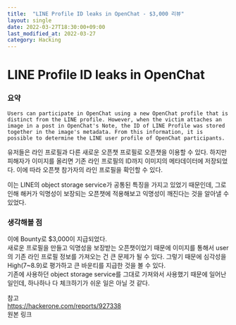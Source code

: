 ```yaml
---
title:  "LINE Profile ID leaks in OpenChat - $3,000 리뷰"
layout: single
date: 2022-03-27T18:30:00+09:00
last_modified_at: 2022-03-27
category: Hacking
---
```

  

# LINE Profile ID leaks in OpenChat 
  
### 요약
```Users can participate in OpenChat using a new OpenChat profile that is distinct from the LINE profile. However, when the victim attaches an image in a post in OpenChat's Note, the ID of LINE Profile was stored together in the image's metadata. From this information, it is possible to determine the LINE user profile of OpenChat participants.```
  
유저들은 라인 프로필과 다른 새로운 오픈챗 프로필로 오픈챗을 이용할 수 있다. 하지만 피해자가 이미지를 올리면 기존 라인 프로필의 ID까지 이미지의 메타데이터에 저장되었다. 이에 따라 오픈챗 참가자의 라인 프로필을 확인할 수 있다.  
  
이는 LINE의 object storage service가 공통된 특징을 가지고 있었기 때문인데, 그로 인해 해커가 익명성이 보장되는 오픈챗에 적용해보고 익명성이 깨진다는 것을 알아낼 수 있었다.  
  
### 생각해볼 점
이에 Bounty로 $3,000이 지급되었다.  
새로운 프로필을 만들고 익명성을 보장받는 오픈챗이었기 때문에 이미지를 통해서 user의 기존 라인 프로필 정보를 가져오는 건 큰 문제가 될 수 있다. 그렇기 때문에 심각성을 High(7~8.9)로 평가하고 큰 바운티를 지급한 것을 볼 수 있다.  
기존에 사용하던 object storage service를 그대로 가져와서 사용했기 때문에 일어난 일인데, 하나하나 다 체크하기가 쉬운 일은 아닐 것 같다.  
  
참고  
<https://hackerone.com/reports/927338>  
원본 링크